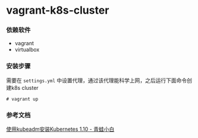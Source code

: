 # vagrant-k8s-cluster

### 依赖软件

- vagrant
- virtualbox

### 安装步骤

需要在 `settings.yml` 中设置代理，通过该代理能科学上网，之后运行下面命令创建k8s cluster
```
# vagrant up
```

### 参考文档

[使用kubeadm安装Kubernetes 1.10 - 青蛙小白](https://blog.frognew.com/2018/03/kubeadm-install-kubernetes-1.10.html)